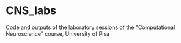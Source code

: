 # CNS_labs
Code and outputs of the laboratory sessions of the "Computational Neuroscience" course, University of Pisa
